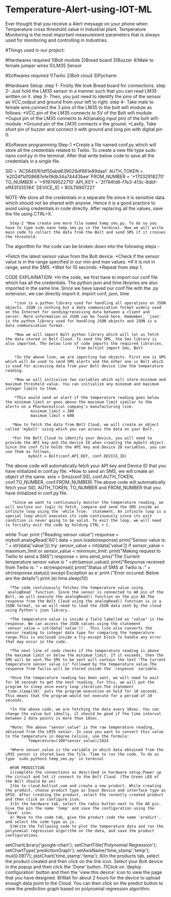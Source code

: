 # Temperature-Alert-using-IOT-ML
Ever thought that you receive a Alert message on your phone when Temperature cross threshold value in Industrial plant.
Temperature Monitoring is the most important measurement parameters that is always used for monitoring and controlling in Industries.

#Things used in our project:

#Hardwares required
1)Bolt module 
2)Bread board
3)Buzzer
4)Male to female jumper wires
5)LM35 Sensor

#Softwares required
1)Twilio
2)Bolt cloud
3)Pycharm

#Hardware Setup:
step 1- Firstly We took Bread board for connections.
step 2- Just hold the LM35 sensor in a manner such that you can read LM35 written on it.
step 3- Then, you just need to identify the pins of the sensor as VCC,output and ground from your left to right.
step 4- Take male to female wire,connect the 3 pins of the LM35 to the bolt wifi module as follows:
        *VCC pin of the LM35 connects to 5V of the Bolt wifi module.
        *Ouput pin of the LM35 connects to A0(analog input pin) of the bolt wifi-module.
        *Ground pin of the LM35 connects o the ground.
        *Lastly, Take short pin of buzzer and connect it with ground and long pin with digital pin 0.
       
#Software programming
        Step-1 *Create a file named conf.py which will store all the credentials related to Twilio. To create a new file type sudo nano conf.py in the terminal. After that write below code to save all the credentials in a single file.

SID = 'AC5645f61df50abd639026df881e89daa1' 
AUTH_TOKEN = 'e2024f1d108687efe19db34a74443bee' 
FROM_NUMBER = '+17032918270'
TO_NUMBER = '+919749522710'
API_KEY = '2f794fd6-f7e3-413c-8dbf-eff43f335184'
DEVICE_ID = BOLT6907221' 

NOTE-We store all the credentials in a separate file since it is sensitive data which should not be shared with anyone. Hence it is a good practice to avoid using credentials in code directly. After replacing all the values, save the file using CTRL+X.

      Step-2 *Now create one more file named temp_sms.py. To do so you have to type sudo nano temp_sms.py in the terminal. Now we will write main code to collect the data from the Bolt and send SMS if it crosses the threshold.

The algorithm for the code can be broken down into the following steps - 

*Fetch the latest sensor value from the Bolt device.
*Check if the sensor value is in the range specified in our min and max values.
*If it is not in range, send the SMS.
*Wait for 10 seconds.
*Repeat from step 1.


CODE EXPLAINATION:
        *In the code, we first have to import our conf file which has all the credentials. The python json and time libraries are also imported in the same line. Since we have saved our conf file with the .py extension, we can directly import it.
                                   import conf, json, time
                                   
        *json is a python library used for handling all operations on JSON objects. JSON is nothing but a data communication format widely used on the Internet for sending/receiving data between a client and server. More information on JSON can be found here. Remember, 'json' is the python library used for handling JSON objects and JSON is a data communication format. 
        
        *Now we will import Bolt python library which will let us fetch the data stored in Bolt Cloud. To send the SMS, the Sms library is also imported. The below line of code imports the required libraries.
                                   from boltiot import Sms, Bolt
                                   
        *In the above line, we are importing two objects. First one is SMS which will be used to send SMS alerts and the other one is Bolt which is used for accessing data from your Bolt device like the temperature reading.
        
        *Now we will initialize two variables which will store minimum and maximum threshold value. You can initialize any minimum and maximum integer limits to them.
        
        *This would send an alert if the temperature reading goes below the minimum limit or goes above the maximum limit similar to the alerts on a Pharmaceutical company's manufacturing line.
               minimum_limit = 300 
               maximum_limit = 600
               
       *Now to fetch the data from Bolt Cloud, we will create an object called 'mybolt' using which you can access the data on your Bolt.
       
       *For the Bolt Cloud to identify your device, you will need to provide the API key and the Device ID when creating the mybolt object. Since the conf file holds the API key and Device ID variables, you can use them as follows,
              mybolt = Bolt(conf.API_KEY, conf.DEVICE_ID)
The above code will automatically fetch your API key and Device ID that you have initialized in conf.py file.
       *Now to send an SMS, we will create an object of the same.
              sms = Sms(conf.SID, conf.AUTH_TOKEN, conf.TO_NUMBER, conf.FROM_NUMBER)
The above code will automatically fetch your SID, AUTH_TOKEN, TO_NUMBER and FROM_NUMBER that you have initialized in conf.py file.

       *Since we want to continuously monitor the temperature reading, we will enclose our logic to fetch, compare and send the SMS inside an infinite loop using the `while True:` statement. An infinite loop is a special loop which executes its code continuously since its exit condition is never going to be valid. To exit the loop, we will need to forcibly exit the code by holding CTRL + C.
while True: 
    print ("Reading sensor value")
    response = mybolt.analogRead('A0') 
    data = json.loads(response) 
    print("Sensor value is: " + str(data['value']))
    try: 
        sensor_value = int(data['value']) 
        if sensor_value > maximum_limit or sensor_value < minimum_limit:
            print("Making request to Twilio to send a SMS")
            response = sms.send_sms("The Current temperature sensor value is " +str(sensor_value))
            print("Response received from Twilio is: " + str(response))
            print("Status of SMS at Twilio is :" + str(response.status))
    except Exception as e: 
        print ("Error occured: Below are the details")
        print (e)
    time.sleep(10)
    
      *The code continuously fetches the temperature value using `analogRead` function. Since the sensor is connected to A0 pin of the Bolt, we will execute the analogRead() function on the pin A0.The response from the Bolt Cloud using the analogRead() function is in a JSON format, so we will need to load the JSON data sent by the cloud using Python's json library.
      
      *The temperature value is inside a field labelled as "value" in the response. We can access the JSON values using the statement `sensor_value = int(data['value'])`. This line also converts the sensor reading to integer data type for comparing the temperature range.This is enclosed inside a try-except block to handle any error that may occur in the code. 
      
      *The next line of code checks if the temperature reading is above the maximum limit or below the minimum limit. If it exceeds, then the SMS will be sent.The SMS to be sent will contain the text "The Current temperature sensor value is" followed by the temperature value.The response from Twilio will be stored inside the `response` variable.
      
      *Once the temperature reading has been sent, we will need to wait for 10 seconds to get the next reading. For this, we will put the program to sleep once every loop iteration.The statement `time.sleep(10)` puts the program execution on hold for 10 seconds. This means that the program would not execute for a period of 10 seconds.
      
      *In the above code, we are fetching the data every 10sec. You can change the value but ideally, it should be good if the time interval between 2 data points is more than 10sec.
      
      *Note: The above "sensor_value" is the raw temperature reading, obtained from the LM35 sensor. In case you want to convert this value to the temperature in degree Celsius, use the formula: 
              Temperature=(100*sensor_value)/1024
              
      *Where sensor_value is the variable in which data obtained from the LM35 sensor is stored.Save the file. Time to run the code. To do so type `sudo python3 temp_sms.py` in terminal
      
      #FOR PREDICTION
      1)complete the connections as described in hardware setup,Power up the circuit and let it connect to the Bolt Cloud. (The Green LED of the Bolt should be on)
      2)Go to cloud.boltiot.com and create a new product. While creating the product, choose product type as Input Device and interface type as GPIO. After creating the product, select the recently created product and then click on configure icon.
      3)In the hardware tab, select the radio button next to the A0 pin. Give the pin the name 'temp' and save the configuration using the 'Save' icon.
      4) Move to the code tab, give the product code the name 'predict', and select the code type as js.
      5)Write the following code to plot the temperature data and run the polynomial regression algorithm on the data, and save the product configurations.

setChartLibrary('google-chart');
setChartTitle('Polynomial Regression');
setChartType('predictionGraph');
setAxisName('time_stamp','temp');
mul(0.0977);
plotChart('time_stamp','temp');
       6)In the products tab, select the product created and then click on the link icon. Select your Bolt device in the popup and then click the 'Done' button.
       7)Click on 'deploy configuration' button and then the 'view this device' icon to view the page that you have designed.
       8)Wait for about 2 hours for the device to upload enough data point to the Cloud. You can then click on the predict button to view the prediction graph based on polynomial regression algorithm.
